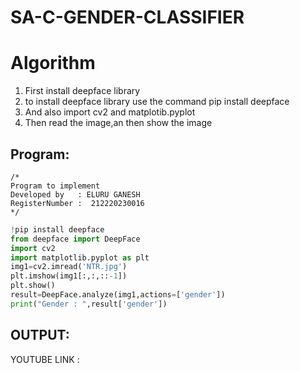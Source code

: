 

# SA-C-GENDER-CLASSIFIER
# Algorithm
1. First install deepface library
2. to install deepface library use the command pip install deepface
3. And also import cv2 and matplotib.pyplot
4. Then read the image,an then show the image

## Program:
```
/*
Program to implement 
Developed by   : ELURU GANESH
RegisterNumber :  212220230016
*/
```

```python
!pip install deepface
from deepface import DeepFace
import cv2
import matplotlib.pyplot as plt
img1=cv2.imread('NTR.jpg')
plt.imshow(img1[:,:,::-1])
plt.show()
result=DeepFace.analyze(img1,actions=['gender'])
print("Gender : ",result['gender'])
```

## OUTPUT:


YOUTUBE LINK :
